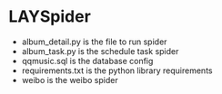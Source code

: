 # LAYSpider
- album_detail.py is the file to run spider
- album_task.py is the schedule task spider
- qqmusic.sql is the database config
- requirements.txt is the python library requirements
- weibo is the weibo spider
